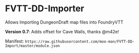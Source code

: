 # FVTT-DD-Importer
Allows Importing DungeonDraft map files into FoundryVTT

**Version 0.7**: Adds offset for Cave Walls, thanks @m42e!

Manifest: `https://raw.githubusercontent.com/moo-man/FVTT-DD-Import/master/module.json`
